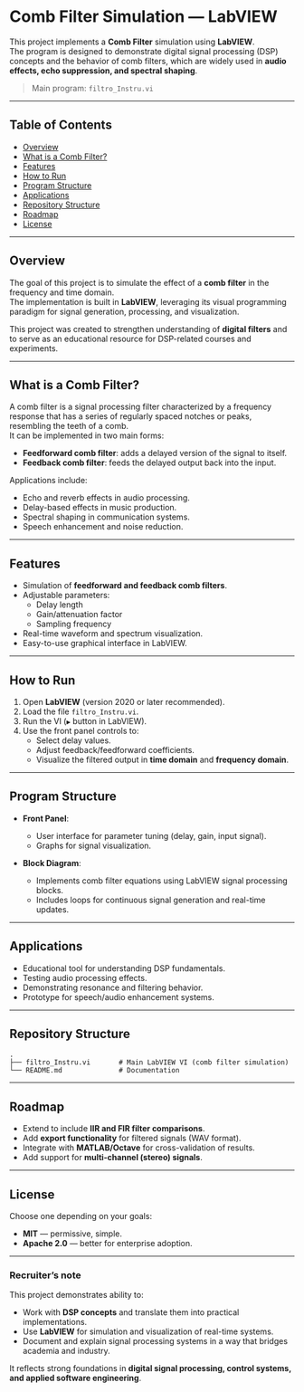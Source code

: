 # Comb Filter Simulation — LabVIEW

This project implements a **Comb Filter** simulation using **LabVIEW**.  
The program is designed to demonstrate digital signal processing (DSP) concepts and the behavior of comb filters, which are widely used in **audio effects, echo suppression, and spectral shaping**.

> Main program: `filtro_Instru.vi`

---

## Table of Contents

- [Overview](#overview)  
- [What is a Comb Filter?](#what-is-a-comb-filter)  
- [Features](#features)  
- [How to Run](#how-to-run)  
- [Program Structure](#program-structure)  
- [Applications](#applications)  
- [Repository Structure](#repository-structure)  
- [Roadmap](#roadmap)  
- [License](#license)

---

## Overview

The goal of this project is to simulate the effect of a **comb filter** in the frequency and time domain.  
The implementation is built in **LabVIEW**, leveraging its visual programming paradigm for signal generation, processing, and visualization.

This project was created to strengthen understanding of **digital filters** and to serve as an educational resource for DSP-related courses and experiments.

---

## What is a Comb Filter?

A comb filter is a signal processing filter characterized by a frequency response that has a series of regularly spaced notches or peaks, resembling the teeth of a comb.  
It can be implemented in two main forms:

- **Feedforward comb filter**: adds a delayed version of the signal to itself.  
- **Feedback comb filter**: feeds the delayed output back into the input.  

Applications include:  
- Echo and reverb effects in audio processing.  
- Delay-based effects in music production.  
- Spectral shaping in communication systems.  
- Speech enhancement and noise reduction.

---

## Features

- Simulation of **feedforward and feedback comb filters**.  
- Adjustable parameters:  
  - Delay length  
  - Gain/attenuation factor  
  - Sampling frequency  
- Real-time waveform and spectrum visualization.  
- Easy-to-use graphical interface in LabVIEW.  

---

## How to Run

1. Open **LabVIEW** (version 2020 or later recommended).  
2. Load the file `filtro_Instru.vi`.  
3. Run the VI (`▶` button in LabVIEW).  
4. Use the front panel controls to:  
   - Select delay values.  
   - Adjust feedback/feedforward coefficients.  
   - Visualize the filtered output in **time domain** and **frequency domain**.  

---

## Program Structure

- **Front Panel**:  
  - User interface for parameter tuning (delay, gain, input signal).  
  - Graphs for signal visualization.  

- **Block Diagram**:  
  - Implements comb filter equations using LabVIEW signal processing blocks.  
  - Includes loops for continuous signal generation and real-time updates.  

---

## Applications

- Educational tool for understanding DSP fundamentals.  
- Testing audio processing effects.  
- Demonstrating resonance and filtering behavior.  
- Prototype for speech/audio enhancement systems.  

---

## Repository Structure

```
.
├── filtro_Instru.vi       # Main LabVIEW VI (comb filter simulation)
└── README.md              # Documentation
```

---

## Roadmap

- Extend to include **IIR and FIR filter comparisons**.  
- Add **export functionality** for filtered signals (WAV format).  
- Integrate with **MATLAB/Octave** for cross-validation of results.  
- Add support for **multi-channel (stereo) signals**.  

---

## License

Choose one depending on your goals:  
- **MIT** — permissive, simple.  
- **Apache 2.0** — better for enterprise adoption.  

---

### Recruiter’s note

This project demonstrates ability to:  
- Work with **DSP concepts** and translate them into practical implementations.  
- Use **LabVIEW** for simulation and visualization of real-time systems.  
- Document and explain signal processing systems in a way that bridges academia and industry.  

It reflects strong foundations in **digital signal processing, control systems, and applied software engineering**.
